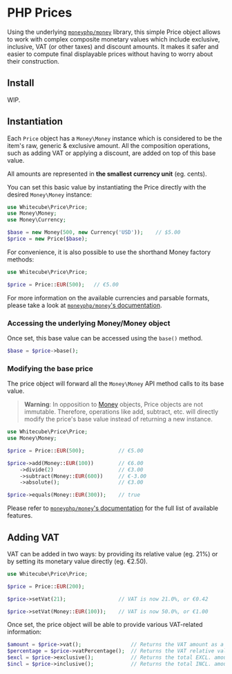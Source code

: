 # PHP Prices

Using the underlying [`moneyphp/money`](https://github.com/moneyphp/money) library, this simple Price object allows to work with complex composite monetary values which include exclusive, inclusive, VAT (or other taxes) and discount amounts. It makes it safer and easier to compute final displayable prices without having to worry about their construction.

## Install

WIP.

## Instantiation

Each `Price` object has a `Money\Money` instance which is considered to be the item's raw, generic & exclusive amount. All the composition operations, such as adding VAT or applying a discount, are added on top of this base value.

All amounts are represented in **the smallest currency unit** (eg. cents).

You can set this basic value by instantiating the Price directly with the desired `Money\Money` instance:

```php
use Whitecube\Price\Price;
use Money\Money;
use Money\Currency;

$base = new Money(500, new Currency('USD'));    // $5.00
$price = new Price($base);
```

For convenience, it is also possible to use the shorthand Money factory methods:

```php
use Whitecube\Price\Price;

$price = Price::EUR(500);   // €5.00
```

For more information on the available currencies and parsable formats, please take a look at [`moneyphp/money`'s documentation](http://moneyphp.org/).

### Accessing the underlying Money/Money object

Once set, this base value can be accessed using the `base()` method.

```php
$base = $price->base();
```

### Modifying the base price

The price object will forward all the `Money\Money` API method calls to its base value.

> **Warning**: In opposition to [Money](https://github.com/moneyphp/money) objects, Price objects are not immutable. Therefore, operations like add, subtract, etc. will directly modify the price's base value instead of returning a new instance.

```php
use Whitecube\Price\Price;
use Money\Money;

$price = Price::EUR(500);           // €5.00

$price->add(Money::EUR(100))        // €6.00
    ->divide(2)                     // €3.00
    ->subtract(Money::EUR(600))     // €-3.00
    ->absolute();                   // €3.00

$price->equals(Money::EUR(300));    // true
```

Please refer to [`moneyphp/money`'s documentation](http://moneyphp.org/) for the full list of available features.

## Adding VAT

VAT can be added in two ways: by providing its relative value (eg. 21%) or by setting its monetary value directly (eg. €2.50).

```php
use Whitecube\Price\Price;

$price = Price::EUR(200);

$price->setVat(21);                 // VAT is now 21.0%, or €0.42

$price->setVat(Money::EUR(100));    // VAT is now 50.0%, or €1.00
```

Once set, the price object will be able to provide various VAT-related information:

```php
$amount = $price->vat();                // Returns the VAT amount as a Money\Money instance
$percentage = $price->vatPercentage();  // Returns the VAT relative value as a float (eg. 21.0)
$excl = $price->exclusive();            // Returns the total EXCL. amount (without VAT) as a Money\Money instance
$incl = $price->inclusive();            // Returns the total INCL. amount (with VAT) as a Money\Money instance
```